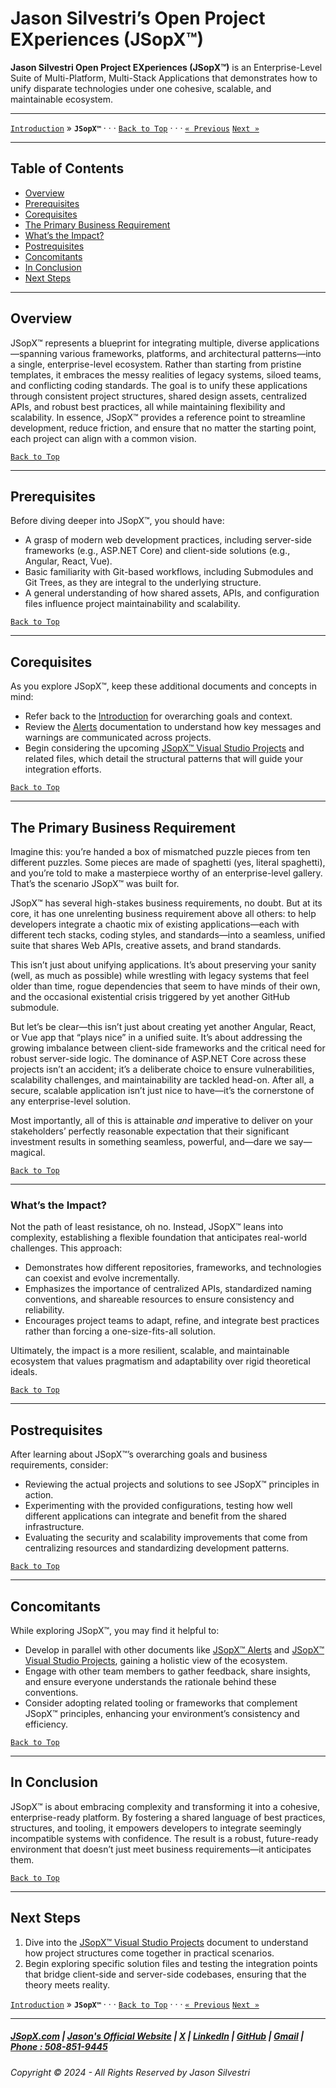 # Jason Silvestri’s Open Project EXperiences (JSopX™)

**Jason Silvestri Open Project EXperiences (JSopX™)** is an Enterprise-Level Suite of Multi-Platform, Multi-Stack Applications that demonstrates how to unify disparate technologies under one cohesive, scalable, and maintainable ecosystem.

---

[`Introduction`](./Introduction.md) » **`JSopX™`**  · · ·  [`Back to Top`](#table-of-contents) · · · [`« Previous`](./Alerts.md) [`Next »`](./JSopxProjects.md)

---

## Table of Contents

- [Overview](#overview)
- [Prerequisites](#prerequisites)
- [Corequisites](#corequisites)
- [The Primary Business Requirement](#the-primary-business-requirement)
- [What’s the Impact?](#whats-the-impact)
- [Postrequisites](#postrequisites) 
- [Concomitants](#concomitants)
- [In Conclusion](#in-conclusion)
- [Next Steps](#next-steps)


---

## **Overview**  
JSopX™ represents a blueprint for integrating multiple, diverse applications—spanning various frameworks, platforms, and architectural patterns—into a single, enterprise-level ecosystem. Rather than starting from pristine templates, it embraces the messy realities of legacy systems, siloed teams, and conflicting coding standards. The goal is to unify these applications through consistent project structures, shared design assets, centralized APIs, and robust best practices, all while maintaining flexibility and scalability. In essence, JSopX™ provides a reference point to streamline development, reduce friction, and ensure that no matter the starting point, each project can align with a common vision.

[`Back to Top`](#table-of-contents)

---

## **Prerequisites**  
Before diving deeper into JSopX™, you should have:
- A grasp of modern web development practices, including server-side frameworks (e.g., ASP.NET Core) and client-side solutions (e.g., Angular, React, Vue).
- Basic familiarity with Git-based workflows, including Submodules and Git Trees, as they are integral to the underlying structure.
- A general understanding of how shared assets, APIs, and configuration files influence project maintainability and scalability.

[`Back to Top`](#table-of-contents)

---

## **Corequisites**  
As you explore JSopX™, keep these additional documents and concepts in mind:
- Refer back to the [Introduction](./Introduction.md) for overarching goals and context.
- Review the [Alerts](./Alerts.md) documentation to understand how key messages and warnings are communicated across projects.
- Begin considering the upcoming [JSopX™ Visual Studio Projects](./JSopxProjects.md) and related files, which detail the structural patterns that will guide your integration efforts.

[`Back to Top`](#table-of-contents)

---

## **The Primary Business Requirement**

Imagine this: you’re handed a box of mismatched puzzle pieces from ten different puzzles. Some pieces are made of spaghetti (yes, literal spaghetti), and you’re told to make a masterpiece worthy of an enterprise-level gallery. That’s the scenario JSopX™ was built for.  

JSopX™ has several high-stakes business requirements, no doubt. But at its core, it has one unrelenting business requirement above all others: to help developers integrate a chaotic mix of existing applications—each with different tech stacks, coding styles, and standards—into a seamless, unified suite that shares Web APIs, creative assets, and brand standards.  

This isn’t just about unifying applications. It’s about preserving your sanity (well, as much as possible) while wrestling with legacy systems that feel older than time, rogue dependencies that seem to have minds of their own, and the occasional existential crisis triggered by yet another GitHub submodule.  

But let’s be clear—this isn’t just about creating yet another Angular, React, or Vue app that “plays nice” in a unified suite. It’s about addressing the growing imbalance between client-side frameworks and the critical need for robust server-side logic. The dominance of ASP.NET Core across these projects isn’t an accident; it’s a deliberate choice to ensure vulnerabilities, scalability challenges, and maintainability are tackled head-on. After all, a secure, scalable application isn’t just nice to have—it’s the cornerstone of any enterprise-level solution.  

Most importantly, all of this is attainable *and* imperative to deliver on your stakeholders’ perfectly reasonable expectation that their significant investment results in something seamless, powerful, and—dare we say—magical.

[`Back to Top`](#table-of-contents) 

---

### **What’s the Impact?**

Not the path of least resistance, oh no. Instead, JSopX™ leans into complexity, establishing a flexible foundation that anticipates real-world challenges. This approach:
- Demonstrates how different repositories, frameworks, and technologies can coexist and evolve incrementally.
- Emphasizes the importance of centralized APIs, standardized naming conventions, and shareable resources to ensure consistency and reliability.
- Encourages project teams to adapt, refine, and integrate best practices rather than forcing a one-size-fits-all solution.

Ultimately, the impact is a more resilient, scalable, and maintainable ecosystem that values pragmatism and adaptability over rigid theoretical ideals.

[`Back to Top`](#table-of-contents) 

---

## **Postrequisites**  
After learning about JSopX™’s overarching goals and business requirements, consider:
- Reviewing the actual projects and solutions to see JSopX™ principles in action.
- Experimenting with the provided configurations, testing how well different applications can integrate and benefit from the shared infrastructure.
- Evaluating the security and scalability improvements that come from centralizing resources and standardizing development patterns.

[`Back to Top`](#table-of-contents) 

---

## **Concomitants**  
While exploring JSopX™, you may find it helpful to:
- Develop in parallel with other documents like [JSopX™ Alerts](./Alerts.md) and [JSopX™ Visual Studio Projects](./JSopxProjects.md), gaining a holistic view of the ecosystem.
- Engage with other team members to gather feedback, share insights, and ensure everyone understands the rationale behind these conventions.
- Consider adopting related tooling or frameworks that complement JSopX™ principles, enhancing your environment’s consistency and efficiency.

[`Back to Top`](#table-of-contents) 

---

## **In Conclusion**  
JSopX™ is about embracing complexity and transforming it into a cohesive, enterprise-ready platform. By fostering a shared language of best practices, structures, and tooling, it empowers developers to integrate seemingly incompatible systems with confidence. The result is a robust, future-ready environment that doesn’t just meet business requirements—it anticipates them.

[`Back to Top`](#table-of-contents) 

---

## **Next Steps**  
1. Dive into the [JSopX™ Visual Studio Projects](./JSopxProjects.md) document to understand how project structures come together in practical scenarios.
2. Begin exploring specific solution files and testing the integration points that bridge client-side and server-side codebases, ensuring that the theory meets reality.

[`Introduction`](./Introduction.md) » **`JSopX™`**  · · ·  [`Back to Top`](#table-of-contents) · · · [`« Previous`](./Alerts.md) [`Next »`](./JSopxProjects.md)

---

##### [JSopX.com](https://www.jsopx.com/) | [Jason's Official Website](https://www.jsilvestri.com/) | [X](https://www.x.com/JasonSilvestri) | [LinkedIn](http://www.linkedin.com/in/JasonSilvestri) | [GitHub](https://github.com/JasonSilvestri) | [Gmail](mailto:therealjasonsilvestri@gmail.com) | [Phone : 508-851-9445](phoneto:508-851-9445)

###### Copyright © 2024 - All Rights Reserved by Jason Silvestri
